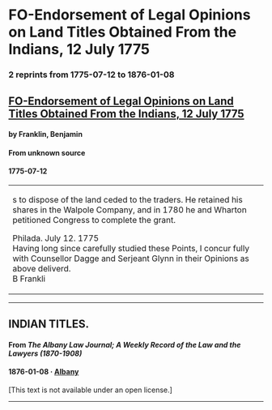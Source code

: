 
# FO-Endorsement of Legal Opinions on Land Titles Obtained From the Indians, 12 July 1775

### 2 reprints from 1775-07-12 to 1876-01-08

## [FO-Endorsement of Legal Opinions on Land Titles Obtained From the Indians, 12 July 1775](https://founders.archives.gov/documents/Franklin/01-22-02-0061)

#### by Franklin, Benjamin

#### From unknown source

#### 1775-07-12

<table style="width: 100%;"><tr><td style="width: 50%">

s to dispose of the land ceded to the traders. He retained his shares in the Walpole Company, and in 1780 he and Wharton petitioned Congress to complete the grant.  
  
Philada. July 12. 1775  
Having long since carefully studied these Points, I concur fully with Counsellor Dagge and Serjeant Glynn in their Opinions as above deliverd.  
B Frankli
</td></tr></table>

---

## INDIAN TITLES.

#### From _The Albany Law Journal; A Weekly Record of the Law and the Lawyers (1870-1908)_

#### 1876-01-08 &middot; [Albany](http://dbpedia.org/resource/Albany%2C_New_York)

[This text is not available under an open license.]

---

